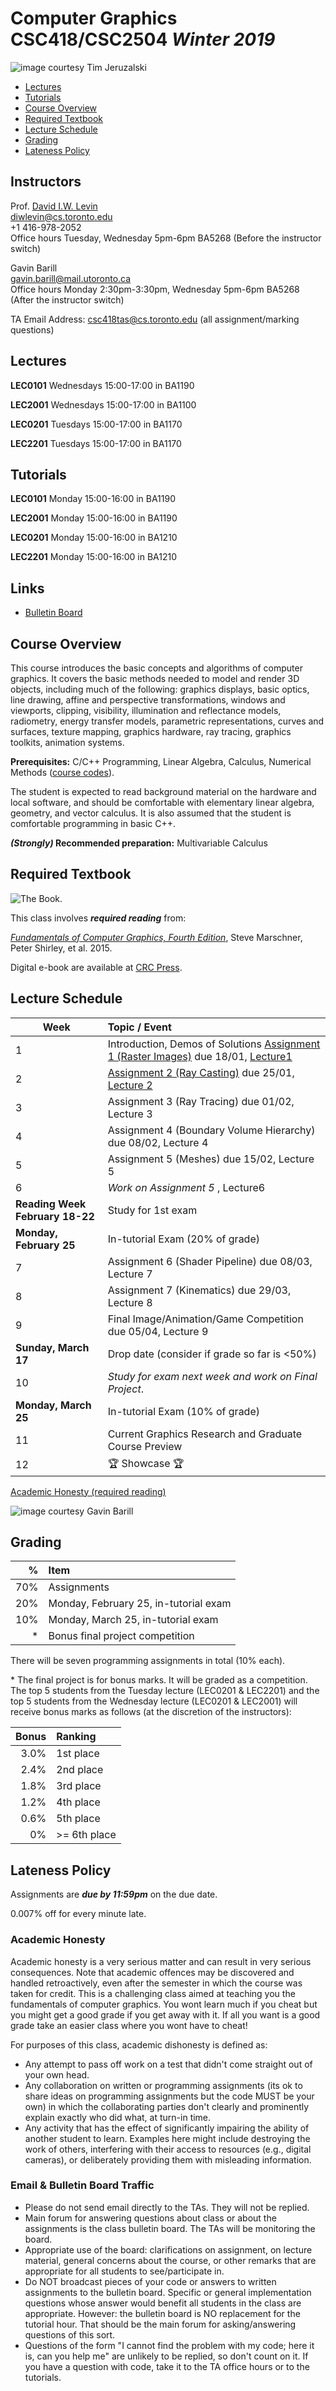 # Computer Graphics CSC418/CSC2504 _Winter 2019_

![_image courtesy Tim Jeruzalski_](images/bunny-rigid-body.gif)

- [Lectures](#Lectures)
- [Tutorials](#Tutorials)
- [Course Overview](#courseoverview)
- [Required Textbook](#requiredtextbook)
- [Lecture Schedule](#lectureschedule)
- [Grading](#grading)
- [Lateness Policy](#latenesspolicy)

## Instructors
Prof. [David I.W. Levin](http://www.cs.toronto.edu/~diwlevin/)  
diwlevin@cs.toronto.edu  
+1 416-978-2052  
Office hours Tuesday, Wednesday 5pm-6pm BA5268 (Before the instructor switch)

Gavin Barill  
gavin.barill@mail.utoronto.ca  
Office hours Monday 2:30pm-3:30pm, Wednesday 5pm-6pm BA5268 (After the instructor switch) 

TA Email Address: csc418tas@cs.toronto.edu (all assignment/marking questions)

## Lectures
**LEC0101** Wednesdays 15:00-17:00 in BA1190 

**LEC2001** Wednesdays 15:00-17:00 in BA1100

**LEC0201** Tuesdays 15:00-17:00 in BA1170

**LEC2201** Tuesdays 15:00-17:00 in BA1170


## Tutorials
**LEC0101** Monday 15:00-16:00 in BA1190 

**LEC2001** Monday 15:00-16:00 in BA1190

**LEC0201** Monday 15:00-16:00 in BA1210

**LEC2201** Monday 15:00-16:00 in BA1210

## Links

- [Bulletin Board](https://bb-2019-01.teach.cs.toronto.edu/c/csc418)

## Course Overview

This course introduces the basic concepts and algorithms of computer graphics.
It covers the basic methods needed to model and render 3D objects, including
much of the following: graphics displays, basic optics, line drawing, affine and
perspective transformations, windows and viewports, clipping, visibility,
illumination and reflectance models, radiometry, energy transfer models,
parametric representations, curves and surfaces, texture mapping, graphics
hardware, ray tracing, graphics toolkits, animation systems.

**Prerequisites:** C/C++ Programming, Linear Algebra, Calculus, Numerical
Methods ([course
codes](http://calendar.artsci.utoronto.ca/crs_csc.htm#CSC418H1)).

The student is expected to read background material on the hardware and local
software, and should be comfortable with elementary linear algebra, geometry,
and vector calculus. It is also assumed that the student is comfortable
programming in basic C++.

**_(Strongly)_ Recommended preparation:** Multivariable Calculus

## Required Textbook

![The Book.](https://www.cs.cornell.edu/~srm/fcg4/K22616_cover-300.jpg)

This class involves  **_required reading_** from:

[_Fundamentals of Computer Graphics, Fourth
Edition_](https://www.cs.cornell.edu/~srm/fcg4/), Steve Marschner, Peter Shirley,
et al. 2015.

Digital e-book are available at [CRC
Press](https://www.crcpress.com/Fundamentals-of-Computer-Graphics-Fourth-Edition/Marschner-Shirley/p/book/9781482229394).


## Lecture Schedule

| Week | Topic / Event |
| ---- | :------------ |
| 1    | Introduction, Demos of Solutions [Assignment 1 (Raster Images)](https://github.com/dilevin/computer-graphics-raster-images) due 18/01,  [Lecture1](lectures/lecture1.pdf)  
| 2    | [Assignment 2 (Ray Casting)](https://github.com/dilevin/computer-graphics-ray-casting) due 25/01, [Lecture 2](lectures/lecture2.pdf) 
| 3    | Assignment 3 (Ray Tracing) due 01/02, Lecture 3  
| 4    | Assignment 4 (Boundary Volume Hierarchy) due 08/02, Lecture 4  
| 5    | Assignment 5 (Meshes) due 15/02, Lecture 5  
| 6    | _Work on Assignment 5_ , Lecture6  
| **Reading Week**  **February 18-22**   | Study for 1st exam   
| **Monday, February 25** | In-tutorial Exam (20% of grade)  
| 7    | Assignment 6 (Shader Pipeline) due 08/03, Lecture 7  
| 8    | Assignment 7 (Kinematics) due  29/03, Lecture 8  
| 9   | Final Image/Animation/Game Competition due 05/04, Lecture 9  
| **Sunday, March 17** | Drop date (consider if grade so far is <50%)
| 10   | _Study for exam next week and work on Final Project_.  
| **Monday, March 25** | In-tutorial Exam (10% of grade)
| 11   | Current Graphics Research and Graduate Course Preview
| 12   | 🏆 Showcase 🏆 

[Academic Honesty (required reading)](#academichonesty)

![_image courtesy Gavin Barill_](images/gavin-barill-snowglobe.jpg)

## Grading

| % | Item |
| ----: | :-------------- |
| 70% | Assignments
| 20% | Monday, February 25, in-tutorial exam
| 10% | Monday, March 25, in-tutorial exam
| *  | Bonus final project competition

There will be seven programming assignments in total (10% each).

\* The final project is for bonus marks. It will be graded as a competition. The top 5 students from the Tuesday lecture (LEC0201 & LEC2201) and the top 5 students from the Wednesday lecture (LEC0201 & LEC2001) will receive bonus marks as follows (at the discretion of the instructors):

| Bonus | Ranking |
| ----: | :-------------- |
| 3.0% | 1st place
| 2.4% | 2nd place
| 1.8% | 3rd place
| 1.2% | 4th place
| 0.6% | 5th place
| 0% | >= 6th place

## Lateness Policy

Assignments are **_due by 11:59pm_** on the due date.

0.007% off for every minute late.

### Academic Honesty

Academic honesty is a very serious matter and can result in very serious
consequences. Note that academic offences may be discovered and handled
retroactively, even after the semester in which the course was taken for credit.
This is a challenging class aimed at teaching you the fundamentals of computer
graphics. You wont learn much if you cheat but you might get a good grade if you
get away with it. If all you want is a good grade take an easier class where you
wont have to cheat!

For purposes of this class, academic dishonesty is defined as:

- Any attempt to pass off work on a test that didn't come straight out of your
  own head.
- Any collaboration on written or programming assignments (its ok to share ideas
  on programming assignments but the code MUST be your own) in which the
  collaborating parties don't clearly and prominently explain exactly who did
  what, at turn-in time.
- Any activity that has the effect of significantly impairing the ability of
  another student to learn. Examples here might include destroying the work of
  others, interfering with their access to resources (e.g., digital cameras), or
  deliberately providing them with misleading information.

### Email & Bulletin Board Traffic

- Please do not send email directly to the TAs. They will not be replied.
- Main forum for answering questions about class or about the assignments is the
  class bulletin board. The TAs will be monitoring the board.
- Appropriate use of the board: clarifications on assignment, on lecture
  material, general concerns about the course, or other remarks that are
  appropriate for all students to see/participate in.
- Do NOT broadcast pieces of your code or answers to written assignments to the
  bulletin board. Specific or general implementation questions whose answer
  would benefit all students in the class are appropriate. However: the bulletin
  board is NO replacement for the tutorial hour. That should be the main forum
  for asking/answering questions of this sort.
- Questions of the form "I cannot find the problem with my code; here it is, can
  you help me" are unlikely to be replied, so don't count on it. If you have a
  question with code, take it to the TA office hours or to the tutorials.
